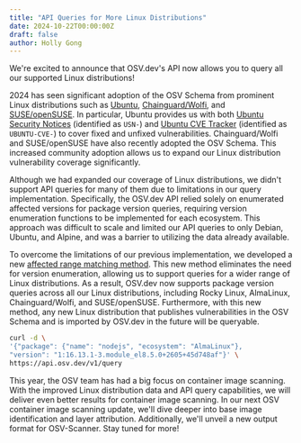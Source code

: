 ```yaml
---
title: "API Queries for More Linux Distributions"
date: 2024-10-22T00:00:00Z
draft: false
author: Holly Gong
---
```


We're excited to announce that OSV.dev's API now allows you to query all our supported Linux distributions!

2024 has seen significant adoption of the OSV Schema from prominent Linux distributions such as [Ubuntu](https://openssf.org/blog/2024/06/11/ubuntu-security-notices-now-available-in-osv/), [Chainguard/Wolfi](https://openssf.org/blog/2024/07/03/chainguard-enhances-security-with-osv-advisory-feed/), and [SUSE/openSUSE](https://www.suse.com/support/update/). In particular, Ubuntu provides us with both [Ubuntu Security Notices](https://ubuntu.com/security/notices) (identified as `USN-`) and [Ubuntu CVE Tracker](https://ubuntu.com/security/cves) (identified as `UBUNTU-CVE-`) to cover fixed and unfixed vulnerabilities. Chainguard/Wolfi and SUSE/openSUSE have also recently adopted the OSV Schema. This increased community adoption allows us to expand our Linux distribution vulnerability coverage significantly.

Although we had expanded our coverage of Linux distributions, we didn't support API queries for many of them due to limitations in our query implementation. Specifically, the OSV.dev API relied solely on enumerated affected versions for package version queries, requiring version enumeration functions to be implemented for each ecosystem. This approach was difficult to scale and limited our API queries to only Debian, Ubuntu, and Alpine, and was a barrier to utilizing the data already available.

To overcome the limitations of our previous implementation, we developed a new [affected range matching method](https://github.com/google/osv.dev/issues/2401). This new method eliminates the need for version enumeration, allowing us to support queries for a wider range of Linux distributions. As a result, OSV.dev now supports package version queries across all our Linux distributions, including Rocky Linux, AlmaLinux, Chainguard/Wolfi, and SUSE/openSUSE. Furthermore, with this new method, any new Linux distribution that publishes vulnerabilities in the OSV Schema and is imported by OSV.dev in the future will be queryable.

```bash
curl -d \
'{"package": {"name": "nodejs", "ecosystem": "AlmaLinux"},
"version": "1:16.13.1-3.module_el8.5.0+2605+45d748af"}' \
https://api.osv.dev/v1/query
```

This year, the OSV team has had a big focus on container image scanning. With the improved Linux distribution data and API query capabilities, we will deliver even better results for container image scanning. In our next OSV container image scanning update, we'll dive deeper into base image identification and layer attribution. Additionally, we'll unveil a new output format for OSV-Scanner. Stay tuned for more!